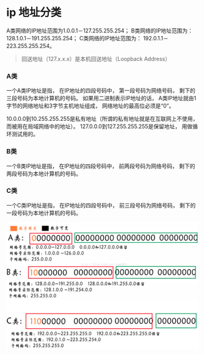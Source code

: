 # ip 地址分类

A类网络的IP地址范围为1.0.0.1－127.255.255.254； 
B类网络的IP地址范围为： 128.1.0.1－191.255.255.254； 
C类网络的IP地址范围为： 192.0.1.1－223.255.255.254。 

> 回送地址（127.x.x.x）是本机回送地址（Loopback Address）

### A类

一个A类IP地址是指， 在IP地址的四段号码中， 第一段号码为网络号码， 剩下的三段号码为本地计算机的号码。 如果用二进制表示IP地址的话， A类IP地址就由1字节的网络地址和3字节主机地址组成， 网络地址的最高位必须是“0”。 

10.0.0.0到10.255.255.255是私有地址（所谓的私有地址就是在互联网上不使用， 而被用在局域网络中的地址）。 
127.0.0.0到127.255.255.255是保留地址， 用做循环测试用的。 

### B类

一个B类IP地址是指， 在IP地址的四段号码中， 前两段号码为网络号码， 剩下的两段号码为本地计算机的号码。 

### C类

一个C类IP地址是指， 在IP地址的四段号码中， 前三段号码为网络号码， 剩下的一段号码为本地计算机的号码。 

![img](../../img/2018052301.png)

